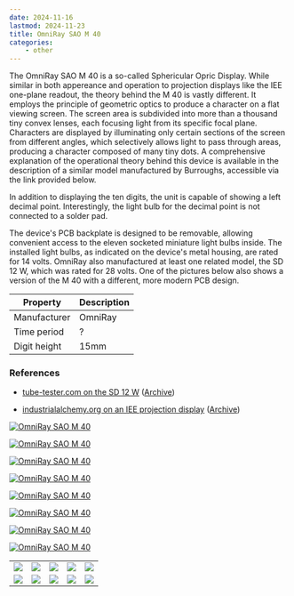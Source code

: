 ```yaml
---
date: 2024-11-16
lastmod: 2024-11-23
title: OmniRay SAO M 40
categories:
    - other
---
```


The OmniRay SAO M 40 is a so-called Sphericular Opric Display. While similar in both appereance and operation to projection displays like the IEE one-plane readout, the theory behind the M 40 is vastly different. It employs the principle of geometric optics to produce a character on a flat viewing screen. The screen area is subdivided into more than a thousand tiny convex lenses, each focusing light from its specific focal plane. Characters are displayed by illuminating only certain sections of the screen from different angles, which selectively allows light to pass through areas, producing a character composed of many tiny dots.  A comprehensive explanation of the operational theory behind this device is available in the description of a similar model manufactured by Burroughs, accessible via the link provided below.

In addition to displaying the ten digits, the unit is capable of showing a left decimal point. Interestingly, the light bulb for the decimal point is not connected to a solder pad.

The device's PCB backplate is designed to be removable, allowing convenient access to the eleven socketed miniature light bulbs inside. The installed light bulbs, as indicated on the device's metal housing, are rated for 14 volts. OmniRay also manufactured at least one related model, the SD 12 W, which was rated for 28 volts. One of the pictures below also shows a version of the M 40 with a different, more modern PCB design.

| Property          | Description    |
|-------------------|----------------|
| Manufacturer      | OmniRay        |
| Time period       | ?              |
| Digit height      | 15mm           |

### References

- [tube-tester.com on the SD 12 W](https://www.tube-tester.com/sites/nixie/data/SD12W/SD12W-28V.htm) ([Archive](https://web.archive.org/web/20240424052210/https://www.tube-tester.com/sites/nixie/data/SD12W/SD12W-28V.htm))

- [industrialalchemy.org on an IEE projection display](https://www.industrialalchemy.org/articleview.php?item=511) ([Archive](https://web.archive.org/web/20240914033648/https://www.industrialalchemy.org/articleview.php?item=511))

[![OmniRay SAO M 40](assets/1.jpg)](assets/1.jpg)

[![OmniRay SAO M 40](assets/2.jpg)](assets/2.jpg)

[![OmniRay SAO M 40](assets/3.jpg)](assets/3.jpg)

[![OmniRay SAO M 40](assets/4.jpg)](assets/4.jpg)

[![OmniRay SAO M 40](assets/5.jpg)](assets/5.jpg)

[![OmniRay SAO M 40](assets/18.jpg)](assets/18.jpg)

[![OmniRay SAO M 40](assets/6.jpg)](assets/6.jpg)

[![OmniRay SAO M 40](assets/7.jpg)](assets/7.jpg)

<table>
    <tr>
        <td>
            <a href="assets/8.jpg">
                <img src="assets/8.jpg">
            </a>
        </td>
        <td>
            <a href="assets/9.jpg">
                <img src="assets/9.jpg">
            </a>
        </td>
        <td>
            <a href="assets/10.jpg">
                <img src="assets/10.jpg">
            </a>
        </td>
         <td>
            <a href="assets/11.jpg">
                <img src="assets/11.jpg">
            </a>
        </td>
        <td>
            <a href="assets/12.jpg">
                <img src="assets/12.jpg">
            </a>
        </td>
    </tr>
    <tr>
        <td>
            <a href="assets/13.jpg">
                <img src="assets/13.jpg">
            </a>
        </td>
        <td>
            <a href="assets/14.jpg">
                <img src="assets/14.jpg">
            </a>
        </td>
        <td>
            <a href="assets/15.jpg">
                <img src="assets/15.jpg">
            </a>
        </td>
         <td>
            <a href="assets/16.jpg">
                <img src="assets/16.jpg">
            </a>
        </td>
        <td>
            <a href="assets/17.jpg">
                <img src="assets/17.jpg">
            </a>
        </td>
    </tr>
</table>
